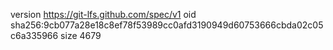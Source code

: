 version https://git-lfs.github.com/spec/v1
oid sha256:9cb077a28e18c8ef78f53989cc0afd3190949d60753666cbda02c05c6a335966
size 4679
